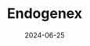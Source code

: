 ---  
layout: startup_page  
title: "Endogenex"  
id: "endogenex.com"  
permalink: "/endogenexendogenex.com06252024/"  
website: "https://www.endogenex.com/"  
funding_round: "Series C"  
funding_amount: "$88M"  
investors: "Hatteras Venture Partners, Lumira Ventures, Orlando Health Ventures, undisclosed strategic lead investor, Intuitive Ventures, Longitude Capital, Mayo Clinic, Santé Ventures"  
about: "Endogenex is a clinical-stage medical device company focused on improving outcomes for individuals with type 2 diabetes. Their ReCET System, a novel endoscopic outpatient procedure, targets duodenal cellular pathology to initiate the body's natural regenerative process and improve metabolic function. This aims to help patients better control blood glucose levels and slow disease progression."  
markets: "Medical Device, Diabetes"  
hq: "Plymouth, Minnesota, United States"  
founded_year: "2017"  
linkedin: "https://www.linkedin.com/company/endogenexinc"  
twitter: "https://twitter.com/endogenex"  
instagram: ""  
facebook: ""  
crunchbase: "https://www.crunchbase.com/organization/dyamx"  
pitchbook: "https://pitchbook.com/profiles/company/232325-11"  

date_display: "25-Jun-2024"  
date: "2024-06-25"

# SEO Optimization  
meta_title: "Endogenex - Series C Funding ($88M)"  
meta_description: "Endogenex, Endogenex is a clinical-stage medical device company focused on improving outcomes for individuals with type 2 diabetes. Their ReCET System, a novel e..."  
meta_keywords: "Endogenex, Medical Device, Diabetes, Series C funding"  
canonical_url: "https://startup.projectstartups.com/endogenexendogenex.com06252024/"  
---